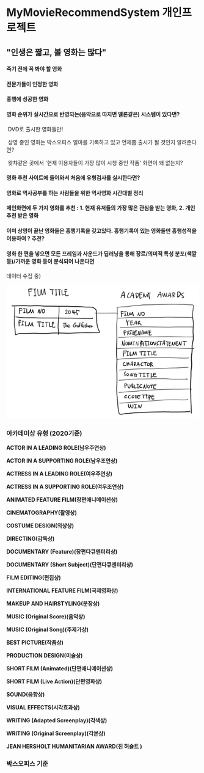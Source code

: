 # MyMovieRecommendSystem 개인프로젝트



## "인생은 짧고, 볼 영화는 많다"



#### 죽기 전에 꼭 봐야 할 영화

#### 전문가들이 인정한 영화

#### 흥행에 성공한 영화

#### 영화 순위가 실시간으로 반영되는(음악으로 따지면 멜론같은) 시스템이 있다면?

​	DVD로 출시한 영화들만!

​	상영 중인 영화는 박스오피스 얼마를 기록하고 있고 언제쯤 출시가 될 것인지 알려준다면?

​	왓챠같은 곳에서 '현재 이용자들이 가장 많이 시청 중인 작품' 화면이 왜 없는지?

#### 영화 추천 사이트에 들어와서 처음에 유형검사를 실시한다면?

#### 영화로 역사공부를 하는 사람들을 위한 역사영화 시간대별 정리

#### 메인화면에 두 가지 영화를 추천 : 1. 현재 유저들의 가장 많은 관심을 받는 영화, 2. 개인 추천 받은 영화

#### 이미 상영이 끝난 영화들은 흥행기록을 갖고있다. 흥행기록이 있는 영화들만 흥행성적을 이용하여 ? 추천?

#### 영화 한 편을 넣으면 모든 프레임과 사운드가 딥러닝을 통해 장르/의미적 특성 분포(색깔 등)/가까운 영화 등이 분석되어 나온다면





데이터 수집 중)

![image-20210514151926799](README.assets/image-20210514151926799.png)



### 아카데미상 유형 (2020기준)

**ACTOR IN A LEADING ROLE(남우주연상)**

**ACTOR IN A SUPPORTING ROLE(남우조연상)**

**ACTRESS IN A LEADING ROLE(여우주연상)**

**ACTRESS IN A SUPPORTING ROLE(여우조연상)**

**ANIMATED FEATURE FILM(장편애니메이션상)**

**CINEMATOGRAPHY(촬영상)**

**COSTUME DESIGN(의상상)**

**DIRECTING(감독상)**

**DOCUMENTARY (Feature)(장편다큐멘터리상)**

**DOCUMENTARY (Short Subject)(단편다큐멘터리상)**

**FILM EDITING(편집상)**

**INTERNATIONAL FEATURE FILM(국제영화상)**

**MAKEUP AND HAIRSTYLING(분장상)**

**MUSIC (Original Score)(음악상)**

**MUSIC (Original Song)(주제가상)**

**BEST PICTURE(작품상)**

**PRODUCTION DESIGN(미술상)**

**SHORT FILM (Animated)(단편애니메이션상)**

**SHORT FILM (Live Action)(단편영화상)**

**SOUND(음향상)**

**VISUAL EFFECTS(시각효과상)**

**WRITING (Adapted Screenplay)(각색상)**

**WRITING (Original Screenplay)(각본상)**

**JEAN HERSHOLT HUMANITARIAN AWARD(진 허숄트 )**



### 박스오피스 기준



































































